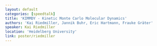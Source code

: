 ```yaml
---
layout: default
categories: [speedtalk]
title: 'KIMMDY - Kinetic Monte Carlo Molecular Dynamics'
authors: 'Kai Riedmiller, Jannik Buhr, Eric Hartmann, Frauke Gräter'
speaker: Kai Riedmiller
location: 'Heidelberg University'
link: poster/riedmiller
---
```

